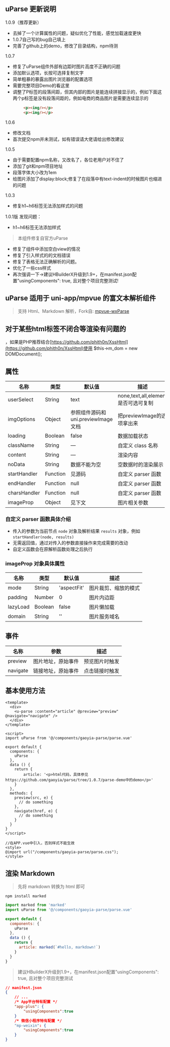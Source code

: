 ## uParse 更新说明
1.0.9（推荐更新）

* 去掉了一个计算属性的问题，疑似优化了性能，感觉加载速度更快
* 1.0.7自己写的bug自己填上
* 完善了github上的demo，修改了目录结构，npm待测

1.0.7

* 修复了uParse组件外部有边距时图片高度不正确的问题
* 添加默认选项，长按可选择复制文字
* 简单粗暴的暴露出图片浏览器的配置选项
* 需要完整项目Demo的看这里
* 调整了P标签的段落间距，但其内部的图片是能连续拼接显示的，例如下面这两个p标签是没有段落间距的，例如电商的商品图片是需要连续显示的

```html
		<p><img/></p>
		<p><img/></p>
```

1.0.6
* 修改文档
* 首次提交npm并未测试，如有错误请大佬请给出修改建议

1.0.5 

* 由于需要配置npm名称，又改名了，各位老用户对不住了
* 添加了git和npm项目地址
* 段落字体大小改为1em
* 给图片添加了display:block;修复了在段落中有text-indent的时候图片也缩进的问题

1.0.3
* 修复h1~h6标签无法添加样式的问题

1.0.1版
  发现问题：
* h1~h6标签无法添加样式

> 本组件修复自官方uParse

* 修复了组件中添加空白view的情况
* 修复了引入样式的的文档错误
* 修复了表格无法正确解析的问题。
* 优化了一些css样式
* 再次强调一下->建议HBuilderX升级到1.9+，在manifest.json配置"usingComponents": true, 且对整个项目完整测试!

## uParse 适用于 uni-app/mpvue 的富文本解析组件

> 支持 Html、Markdown 解析，Fork自: [mpvue-wxParse](https://github.com/F-loat/mpvue-wxParse)

## 对于某些html标签不闭合等渲染有问题的
，如果是PHP推荐结合[https://github.com/phith0n/XssHtml](https://github.com/phith0n/XssHtml)使用
 $this->m_dom = new DOMDocument();
 
## 属性

| 名称             | 类型          | 默认值        | 描述               |
| -----------------|--------------- | ------------- | ----------------  |
| userSelect       | String         | text          | none,text,all,element是否可选可复制|
| imgOptions       | Object         | 参照组件源码和uni.previewImage文档| 把previewImage的选项拿出来|
| loading          | Boolean        | false         | 数据加载状态       |
| className        | String         | —             | 自定义 class 名称  |
| content          | String         | —             | 渲染内容           |
| noData           | String         | 数据不能为空   | 空数据时的渲染展示  |
| startHandler     | Function       | 见源码         | 自定义 parser 函数 |
| endHandler       | Function       | null          | 自定义 parser 函数 |
| charsHandler     | Function       | null          | 自定义 parser 函数 |
| imageProp        | Object         | 见下文        | 图片相关参数        |

### 自定义 parser 函数具体介绍

* 传入的参数为当前节点 `node` 对象及解析结果 `results` 对象，例如 `startHandler(node, results)`
* 无需返回值，通过对传入的参数直接操作来完成需要的改动
* 自定义函数会在原解析函数处理之后执行

### imageProp 对象具体属性

| 名称              | 类型           | 默认值        | 描述                |
| -----------------|--------------- | ------------- | ------------------ |
| mode             | String         | 'aspectFit'   | 图片裁剪、缩放的模式 |
| padding          | Number         | 0             | 图片内边距          |
| lazyLoad         | Boolean        | false         | 图片懒加载          |
| domain           | String         | ''            | 图片服务域名        |

## 事件

| 名称             | 参数              | 描述              |
| -----------------|----------------- | ----------------  |
| preview          | 图片地址，原始事件 | 预览图片时触发     |
| navigate         | 链接地址，原始事件 | 点击链接时触发     |

## 基本使用方法


``` vue
<template>
  <div>
    <u-parse :content="article" @preview="preview" @navigate="navigate" />
  </div>
</template>

<script>
import uParse from '@/components/gaoyia-parse/parse.vue'

export default {
  components: {
    uParse
  },
  data () {
    return {
        article: '<p>html代码，具体参见https://github.com/gaoyia/parse/tree/1.0.7/parse-demo中的demo</p>'
    }
  },
  methods: {
    preview(src, e) {
      // do something
    },
    navigate(href, e) {
      // do something
    }
  }
}
</script>

//在APP.vue中引入，否则样式不能生效
<style>
@import url("/components/gaoyia-parse/parse.css");
</style>
```


## 渲染 Markdown

> 先将 markdown 转换为 html 即可

```
npm install marked
```

``` js
import marked from 'marked'
import uParse from '@/components/gaoyia-parse/parse.vue'

export default {
  components: {
    uParse
  },
  data () {
    return {
      article: marked(`#hello, markdown!`)
    }
  }
}
```

> 建议HBuilderX升级到1.9+，在manifest.json配置"usingComponents": true, 且对整个项目完整测试

``` json
// manifest.json  
{  
    // ...  
    /* App平台特有配置 */  
    "app-plus": {
        "usingComponents":true  
    }  
    /* 微信小程序特有配置 */  
    "mp-weixin": {
        "usingComponents":true
    }  
}  
```